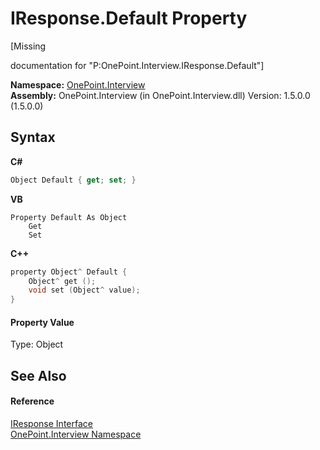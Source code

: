 # IResponse.Default Property 
 

\[Missing <summary> documentation for "P:OnePoint.Interview.IResponse.Default"\]

**Namespace:**&nbsp;<a href="N_OnePoint_Interview">OnePoint.Interview</a><br />**Assembly:**&nbsp;OnePoint.Interview (in OnePoint.Interview.dll) Version: 1.5.0.0 (1.5.0.0)

## Syntax

**C#**<br />
``` C#
Object Default { get; set; }
```

**VB**<br />
``` VB
Property Default As Object
	Get
	Set
```

**C++**<br />
``` C++
property Object^ Default {
	Object^ get ();
	void set (Object^ value);
}
```


#### Property Value
Type: Object

## See Also


#### Reference
<a href="T_OnePoint_Interview_IResponse">IResponse Interface</a><br /><a href="N_OnePoint_Interview">OnePoint.Interview Namespace</a><br />